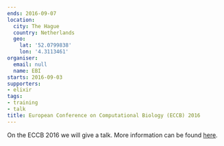 ```yaml
---
ends: 2016-09-07
location:
  city: The Hague
  country: Netherlands
  geo:
    lat: '52.0799838'
    lon: '4.3113461'
organiser:
  email: null
  name: EBI
starts: 2016-09-03
supporters:
- elixir
tags:
- training
- talk
title: European Conference on Computational Biology (ECCB) 2016
---
```


On the ECCB 2016 we will give a talk. More information can be found [here](https://www.ebi.ac.uk/eccb/2016/index.html).